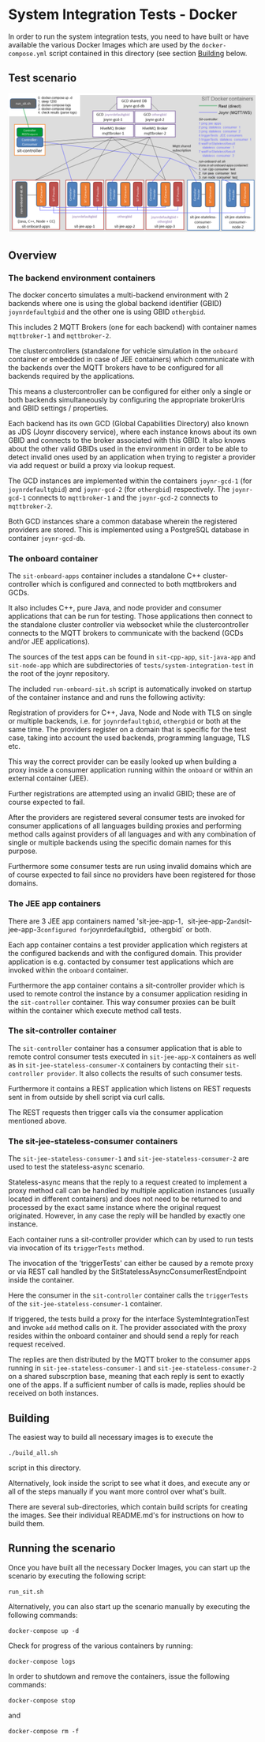 # System Integration Tests - Docker

In order to run the system integration tests, you need to have built
or have available the various Docker Images which are used by
the `docker-compose.yml` script contained in this directory (see section
[Building](#building) below.


## Test scenario

![SIT Test Scenario Overview](docs/OverviewSIT.png)

## Overview

### The backend environment containers

The docker concerto simulates a multi-backend environment with
2 backends where one is using the global backend identifier (GBID)
`joynrdefaultgbid` and the other one is using GBID `othergbid`.

This includes 2 MQTT Brokers (one for each backend) with
container names `mqttbroker-1` and `mqttbroker-2`.

The clustercontrollers (standalone for vehicle simulation in the
`onboard` container or embedded in case of JEE containers) which
communicate with the backends over the MQTT brokers have to be
configured for all backends required by the applications.

This means a clustercontroller can be configured for either only a
single or both backends simultaneously by configuring the appropriate
brokerUris and GBID settings / properties.

Each backend has its own GCD (Global Capabilities Directory)
also known as JDS (Joynr discovery service), where each
instance knows about its own GBID and connects to the broker
associated with this GBID. It also knows about the other valid
GBIDs used in the environment in order to be able to detect
invalid ones used by an application when trying to register a
provider via add request or build a proxy via lookup request.

The GCD instances are implemented within the containers
`joynr-gcd-1` (for `joynrdefaultgbid`) and `joynr-gcd-2` (for `othergbid`)
respectively. The `joynr-gcd-1` connects to `mqttbroker-1`
and the `joynr-gcd-2` connects to `mqttbroker-2`.

Both GCD instances share a common database wherein the registered
providers are stored. This is implemented using a PostgreSQL
database in container `joynr-gcd-db`.

### The onboard container

The `sit-onboard-apps` container includes a standalone C++ cluster-controller
which is configured and connected to both mqttbrokers and GCDs.

It also includes C++, pure Java, and node provider and consumer
applications that can be run for testing. Those applications then
connect to the standalone cluster controller via websocket while
the clustercontroller connects to the MQTT brokers to communicate
with the backend (GCDs and/or JEE applications).

The sources of the test apps can be found in `sit-cpp-app`,
`sit-java-app` and `sit-node-app` which are subdirectories of
`tests/system-integration-test` in the root of the joynr repository.

The included `run-onboard-sit.sh` script is automatically invoked
on startup of the container instance and and runs the following activity:

Registration of providers for C++, Java, Node and Node with TLS
on single or multiple backends, i.e. for `joynrdefaultgbid`,
`othergbid` or both at the same time. The providers register on
a domain that is specific for the test case, taking into account
the used backends, programming language, TLS etc.

This way the correct provider can be easily looked up when
building a proxy inside a consumer application running within the
`onboard` or within an external container (JEE).

Further registrations are attempted using an invalid GBID; these are
of course expected to fail.

After the providers are registered several consumer tests are invoked for
consumer applications of all languages building proxies and performing method calls
against providers of all languages and with any combination of single or
multiple backends using the specific domain names for this purpose.

Furthermore some consumer tests are run using invalid domains which are of course
expected to fail since no providers have been registered for those domains.

### The JEE app containers

There are 3 JEE app containers named 'sit-jee-app-1`, `sit-jee-app-2`
and `sit-jee-app-3` configured for `joynrdefaultgbid`, `othergbid` or
both.

Each app container contains a test provider application which registers
at the configured backends and with the configured domain.
This provider application is e.g. contacted by consumer test
applications which are invoked within the `onboard` container.

Furthermore the app container contains a sit-controller provider which
is used to remote control the instance by a consumer application residing
in the `sit-controller` container. This way consumer proxies can be
built within the container which execute method call tests.

### The sit-controller container

The `sit-controller` container has a consumer application that is
able to remote control consumer tests executed in `sit-jee-app-X`
containers as well as in `sit-jee-stateless-consumer-X` containers
by contacting their `sit-controller provider`. It also collects
the results of such consumer tests.

Furthermore it contains a REST application which listens on REST
requests sent in from outside by shell script via curl calls.

The REST requests then trigger calls via the consumer application
mentioned above.

### The sit-jee-stateless-consumer containers

The `sit-jee-stateless-consumer-1` and `sit-jee-stateless-consumer-2`
are used to test the stateless-async scenario.

Stateless-async means that the reply to a request created to implement
a proxy method call can be handled by multiple application instances
(usually located in different containers) and does not need to be
returned to and processed by the exact same instance where the
original request originated. However, in any case the reply will be
handled by exactly one instance.

Each container runs a sit-controller provider which can by used to
run tests via invocation of its `triggerTests` method.

The invocation of the 'triggerTests' can either be caused by a remote
proxy or via REST call handled by the SitStatelessAsyncConsumerRestEndpoint
inside the container.

Here the consumer in the `sit-controller` container calls
the `triggerTests` of the `sit-jee-stateless-consumer-1` container.

If triggered, the tests build a proxy for the interface
SystemIntegrationTest and invoke `add` method calls on it.
The provider associated with the proxy resides within the onboard
container and should send a reply for reach request received.

The replies are then distributed by the MQTT broker to the consumer
apps running in `sit-jee-stateless-consumer-1` and
`sit-jee-stateless-consumer-2` on a shared subscrption base,
meaning that each reply is sent to exactly one of the apps.
If a sufficient number of calls is made, replies should be received
on both instances.

## Building

The easiest way to build all necessary images is to execute the

`./build_all.sh`

script in this directory.

Alternatively, look inside the script to see what it does, and
execute any or all of the steps manually if you want more control
over what's built.

There are several sub-directories, which contain build scripts
for creating the images. See their individual README.md's for
instructions on how to build them.

## Running the scenario

Once you have built all the necessary Docker Images, you
can start up the scenario by executing the following script:

`run_sit.sh`

Alternatively, you can also start up the scenario manually by
executing the following commands:

`docker-compose up -d`

Check for progress of the various containers by running:

`docker-compose logs`

In order to shutdown and remove the containers, issue the
following commands:

`docker-compose stop`

and

`docker-compose rm -f`
